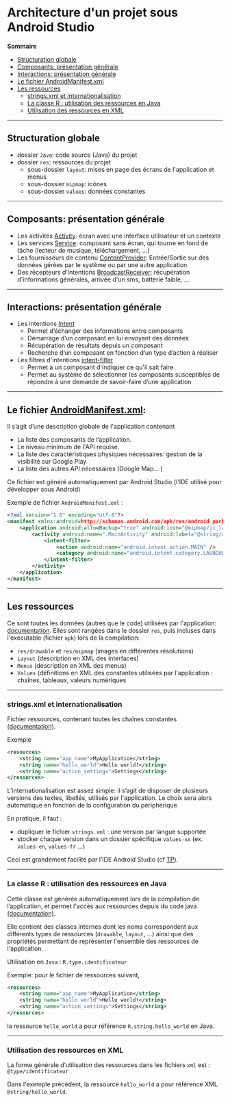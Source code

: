 # Architecture d'un projet sous Android Studio

**Sommaire**

* [Structuration globale](#structuration-globale)
* [Composants: présentation générale](#composants-présentation-générale)
* [Interactions: présentation générale](#interactions-présentation-générale)
* [Le fichier AndroidManifest.xml](#le-fichier-androidmanifestxml)
* [Les ressources](#les-ressources) 
    * [strings.xml et internationalisation](#stringsxml-et-internationalisation)
    * [La classe R : utilisation des ressources en Java](#la-classe-r--utilisation-des-ressources-en-java)
    * [Utilisation des ressources en XML](#utilisation-des-ressources-en-xml)

---

## Structuration globale

* dossier `Java`: code source (Java) du projet
* dossier `res`: ressources du projet
    * sous-dossier `layout`: mises en page des écrans de l'application et menus
    * sous-dossier `mipmap`: icônes
    * sous-dossier `values`: données constantes

---

## Composants: présentation générale

* Les activités [Activity](https://developer.android.com/guide/components/activities.html): écran avec une interface utilisateur et un contexte
* Les services [Service](https://developer.android.com/guide/components/services.html): composant sans écran, qui tourne en fond de tâche (lecteur de musique, téléchargement, ...)
* Les fournisseurs de contenu [ContentProvider](https://developer.android.com/guide/topics/providers/content-providers.html): Entrée/Sortie sur des données gérées par le système ou par une autre application
* Des récepteurs d'intentions [BroadcastReceiver](https://developer.android.com/reference/android/content/BroadcastReceiver): récupération d'informations générales, arrivée d'un sms, batterie faible, ...

---

## Interactions: présentation générale

* Les intentions [Intent](https://developer.android.com/guide/components/intents-filters.html)
    * Permet d’échanger des informations entre composants
    * Démarrage d’un composant en lui envoyant des données
    * Récupération de résultats depuis un composant
    * Recherche d’un composant en fonction d’un type d’action à réaliser
* Les filtres d'intentions [intent-filter](https://developer.android.com/guide/components/intents-filters)
    * Permet à un composant d'indiquer ce qu'il sait faire
    * Permet au système de sélectionner les composants susceptibles de répondre à une demande de savoir-faire d’une application

---

## Le fichier [AndroidManifest.xml](https://developer.android.com/guide/topics/manifest/manifest-intro.html):

Il s’agit d’une description globale de l'application contenant
* La liste des composants de l’application.
* Le niveau minimum de l'API requise.
* La liste des caractéristiques physiques nécessaires: gestion de la visibilité sur Google Play
* La liste des autres API nécessaires (Google Map… )

Ce fichier est généré automatiquement par Android Studio (l'IDE utilisé pour développer sous Android)

Exemple de fichier `AndroidManifest.xml` :
```xml
<?xml version="1.0" encoding="utf-8"?>
<manifest xmlns:android=http://schemas.android.com/apk/res/android package="fr.me.com" >
    <application android:allowBackup="true" android:icon="@mipmap/ic_launcher" android:label="@string/app_name" android:theme="@style/AppTheme" >
        <activity android:name=".MainActivity" android:label="@string/app_name" >
            <intent-filter>
                <action android:name="android.intent.action.MAIN" />
                <category android:name="android.intent.category.LAUNCHER" />
            </intent-filter>
        </activity>
    </application>
</manifest>
```

---

## Les ressources 

Ce sont toutes les données (autres que le code) utilisées par l'application: [documentation](https://developer.android.com/guide/topics/resources/index.html). Elles sont rangées dans le dossier `res`, puis incluses dans l'exécutable (fichier `apk`) lors de la compilation:
* `res/drawable` et `res/mipmap` (images en différentes résolutions)
* `Layout` (description en XML des interfaces)
* `Menus` (description en XML des menus)
* `Values` (définitions en XML des constantes utilisées par l'application : chaînes, tableaux, valeurs numériques

---

### strings.xml et internationalisation

Fichier ressources, contenant toutes les chaînes constantes [(documentation)](https://developer.android.com/guide/topics/resources/localization.html).

Exemple
```xml
<resources>
    <string name="app_name">MyApplication</string>
    <string name="hello_world">Hello world!</string>
    <string name="action_settings">Settings</string>
</resources>
```

L’internationalisation est assez simple: il s’agit de disposer de plusieurs versions des textes, libellés, utilisés par l'application.
Le choix sera alors automatique en fonction de la configuration du périphérique

En pratique, il faut :
* dupliquer le fichier `strings.xml` : une version par langue supportée
* stocker chaque version dans un dossier spécifique `values-xx` (ex. `values-en`, `values-fr` …)

Ceci est grandement facilité par l’IDE Android Studio (cf [TP](../phases/phase01.md)).

---

### La classe R : utilisation des ressources en Java

Cette classe est générée automatiquement lors de la compilation de l’application, et permet l'accès aux ressources depuis du code java  [(documentation)](https://developer.android.com/guide/topics/resources/accessing-resources.html).

Elle contient des classes internes dont les noms correspondent aux différents types de ressources (`drawable`, `layout`, …) ainsi que des propriétés permettant de représenter l'ensemble des ressources de l'application.

Utilisation en  `Java` : `R.type.identificateur`

Exemple: pour le fichier de ressources suivant,
```xml
<resources>
    <string name="app_name">MyApplication</string>
    <string name="hello_world">Hello world!</string>
    <string name="action_settings">Settings</string>
</resources>
```

la ressource `hello_world` a pour référence `R.string.hello_world` en Java.

---

### Utilisation des ressources en XML

La forme générale d’utilisation des ressources dans les fichiers `xml` est : `@type/identificateur`

Dans l'exemple précédent, la ressource `hello_world` a pour référence XML `@string/hello_world`.
